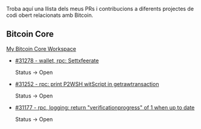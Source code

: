 Troba aquí una llista dels meus PRs i contribucions a diferents projectes de codi obert relacionats amb Bitcoin.

## Bitcoin Core

[My Bitcoin Core Workspace](https://github.com/polespinasa/bitcoin)

- [#31278 - wallet, rpc: Settxfeerate](https://github.com/bitcoin/bitcoin/pull/31278)

	Status &rarr; Open

- [#31252 - rpc: print P2WSH witScript in getrawtransaction](https://github.com/bitcoin/bitcoin/pull/31252)

	Status &rarr; Open


- [#31177 - rpc, logging: return "verificationprogress" of 1 when up to date](https://github.com/bitcoin/bitcoin/pull/31177)

	Status &rarr; Open